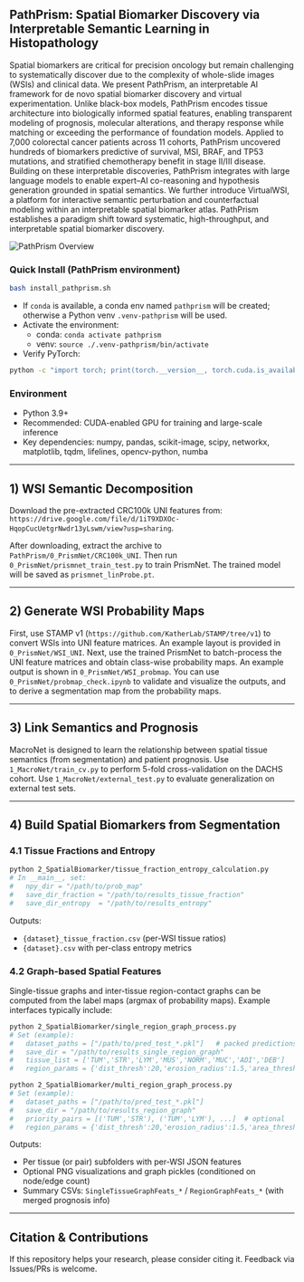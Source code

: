 ## PathPrism: Spatial Biomarker Discovery via Interpretable Semantic Learning in Histopathology

Spatial biomarkers are critical for precision oncology but remain challenging to systematically discover due to the complexity of whole-slide images (WSIs) and clinical data. We present PathPrism, an interpretable AI framework for de novo spatial biomarker discovery and virtual experimentation. Unlike black-box models, PathPrism encodes tissue architecture into biologically informed spatial features, enabling transparent modeling of prognosis, molecular alterations, and therapy response while matching or exceeding the performance of foundation models. Applied to 7,000 colorectal cancer patients across 11 cohorts, PathPrism uncovered hundreds of biomarkers predictive of survival, MSI, BRAF, and TP53 mutations, and stratified chemotherapy benefit in stage II/III disease. Building on these interpretable discoveries, PathPrism integrates with large language models to enable expert–AI co-reasoning and hypothesis generation grounded in spatial semantics. We further introduce VirtualWSI, a platform for interactive semantic perturbation and counterfactual modeling within an interpretable spatial biomarker atlas. PathPrism establishes a paradigm shift toward systematic, high-throughput, and interpretable spatial biomarker discovery.

![PathPrism Overview](assets/figure1_new2.png)

### Quick Install (PathPrism environment)
```bash
bash install_pathprism.sh
```
- If `conda` is available, a conda env named `pathprism` will be created; otherwise a Python venv `.venv-pathprism` will be used.
- Activate the environment:
  - conda: `conda activate pathprism`
  - venv: `source ./.venv-pathprism/bin/activate`
- Verify PyTorch:
```bash
python -c "import torch; print(torch.__version__, torch.cuda.is_available())"
```


### Environment
- Python 3.9+
- Recommended: CUDA-enabled GPU for training and large-scale inference
- Key dependencies: numpy, pandas, scikit-image, scipy, networkx, matplotlib, tqdm, lifelines, opencv-python, numba



---

## 1) WSI Semantic Decomposition
Download the pre-extracted CRC100k UNI features from:
`https://drive.google.com/file/d/1iT9XDXOc-HqopCucUetgrNwdr13yLswm/view?usp=sharing`.

After downloading, extract the archive to `PathPrism/0_PrismNet/CRC100k_UNI`.
Then run `0_PrismNet/prismnet_train_test.py` to train PrismNet. The trained model will be saved as `prismnet_linProbe.pt`.

---

## 2) Generate WSI Probability Maps
First, use STAMP v1 (`https://github.com/KatherLab/STAMP/tree/v1`) to convert WSIs into UNI feature matrices. An example layout is provided in `0_PrismNet/WSI_UNI`.
Next, use the trained PrismNet to batch-process the UNI feature matrices and obtain class-wise probability maps. An example output is shown in `0_PrismNet/WSI_probmap`.
You can use `0_PrismNet/probmap_check.ipynb` to validate and visualize the outputs, and to derive a segmentation map from the probability maps.

---

## 3) Link Semantics and Prognosis
MacroNet is designed to learn the relationship between spatial tissue semantics (from segmentation) and patient prognosis.
Use `1_MacroNet/train_cv.py` to perform 5-fold cross-validation on the DACHS cohort.
Use `1_MacroNet/external_test.py` to evaluate generalization on external test sets.

---

## 4) Build Spatial Biomarkers from Segmentation

### 4.1 Tissue Fractions and Entropy
```bash
python 2_SpatialBiomarker/tissue_fraction_entropy_calculation.py
# In __main__, set:
#   npy_dir = "/path/to/prob_map"
#   save_dir_fraction = "/path/to/results_tissue_fraction"
#   save_dir_entropy  = "/path/to/results_entropy"
```
Outputs:
- `{dataset}_tissue_fraction.csv` (per-WSI tissue ratios)
- `{dataset}.csv` with per-class entropy metrics 

### 4.2 Graph-based Spatial Features
Single-tissue graphs and inter-tissue region-contact graphs can be computed from the label maps (argmax of probability maps). Example interfaces typically include:

```bash
python 2_SpatialBiomarker/single_region_graph_process.py
# Set (example):
#   dataset_paths = ["/path/to/pred_test_*.pkl"]   # packed predictions incl. paths and outcomes
#   save_dir = "/path/to/results_single_region_graph"
#   tissue_list = ['TUM','STR','LYM','MUS','NORM','MUC','ADI','DEB']
#   region_params = {'dist_thresh':20,'erosion_radius':1.5,'area_thresh':2000,'block_size':30}

python 2_SpatialBiomarker/multi_region_graph_process.py
# Set (example):
#   dataset_paths = ["/path/to/pred_test_*.pkl"]
#   save_dir = "/path/to/results_region_graph"
#   priority_pairs = [('TUM','STR'), ('TUM','LYM'), ...]  # optional
#   region_params = {'dist_thresh':20,'erosion_radius':1.5,'area_thresh':2000,'block_size':30}
```

Outputs:
- Per tissue (or pair) subfolders with per-WSI JSON features
- Optional PNG visualizations and graph pickles (conditioned on node/edge count)
- Summary CSVs: `SingleTissueGraphFeats_*` / `RegionGraphFeats_*` (with merged prognosis info)

---


## Citation & Contributions
If this repository helps your research, please consider citing it. Feedback via Issues/PRs is welcome.



